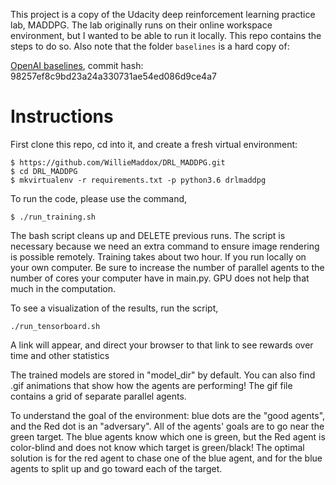 This project is a copy of the Udacity deep reinforcement learning practice lab, MADDPG.  The lab originally runs on their online workspace environment, but I wanted to be able to run it locally.  This repo contains the steps to do so.
Also note that the folder `baselines` is a hard copy of:

[OpenAI baselines](https://github.com/openai/baselines.git), commit hash: 98257ef8c9bd23a24a330731ae54ed086d9ce4a7

# Instructions
First clone this repo, cd into it, and create a fresh virtual environment:
```
$ https://github.com/WillieMaddox/DRL_MADDPG.git
$ cd DRL_MADDPG
$ mkvirtualenv -r requirements.txt -p python3.6 drlmaddpg
```

To run the code, please use the command,
```
$ ./run_training.sh
```
The bash script cleans up and DELETE previous runs. The script is necessary because we need an extra command to ensure image rendering is possible remotely. Training takes about two hour. If you run locally on your own computer. Be sure to increase the number of parallel agents to the number of cores your computer have in main.py. GPU does not help that much in the computation.

To see a visualization of the results, run the script,
```
./run_tensorboard.sh
```
A link will appear, and direct your browser to that link to see rewards over time and other statistics

The trained models are stored in "model_dir" by default. You can also find .gif animations that show how the agents are performing! The gif file contains a grid of separate parallel agents.

To understand the goal of the environment: blue dots are the "good agents", and the Red dot is an "adversary". All of the agents' goals are to go near the green target. The blue agents know which one is green, but the Red agent is color-blind and does not know which target is green/black! The optimal solution is for the red agent to chase one of the blue agent, and for the blue agents to split up and go toward each of the target.